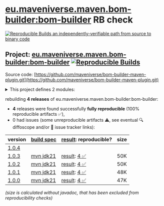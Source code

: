 [eu.maveniverse.maven.bom-builder:bom-builder](https://central.sonatype.com/artifact/eu.maveniverse.maven.bom-builder/bom-builder/versions) RB check
=======

[![Reproducible Builds](https://reproducible-builds.org/images/logos/rb.svg) an independently-verifiable path from source to binary code](https://reproducible-builds.org/)

## Project: [eu.maveniverse.maven.bom-builder:bom-builder](https://central.sonatype.com/artifact/eu.maveniverse.maven.bom-builder/bom-builder/versions) [![Reproducible Builds](https://img.shields.io/endpoint?url=https://raw.githubusercontent.com/jvm-repo-rebuild/reproducible-central/master/content/eu/maveniverse/maven/bom-builder/badge.json)](https://github.com/jvm-repo-rebuild/reproducible-central/blob/master/content/eu/maveniverse/maven/bom-builder/README.md)

Source code: [https://github.com/maveniverse/bom-builder-maven-plugin.git](https://github.com/maveniverse/bom-builder-maven-plugin.git)

<details><summary>This project defines 2 modules:</summary>

* [eu.maveniverse.maven.bom-builder:bom-builder](https://central.sonatype.com/artifact/eu.maveniverse.maven.bom-builder/bom-builder/overview)
* [eu.maveniverse.maven.plugins:bom-builder3](https://central.sonatype.com/artifact/eu.maveniverse.maven.plugins/bom-builder3/overview)
</details>

rebuilding **4 releases** of eu.maveniverse.maven.bom-builder:bom-builder:
- **4** releases were found successfully **fully reproducible** (100% reproducible artifacts :white_check_mark:),
- 0 had issues (some unreproducible artifacts :warning:, see eventual :mag: diffoscope and/or :memo: issue tracker links):

| version | [build spec](/BUILDSPEC.md) | [result](https://reproducible-builds.org/docs/jvm/): reproducible? | size |
| -- | --------- | ------ | -- |
| [1.0.4](https://central.sonatype.com/artifact/eu.maveniverse.maven.bom-builder/bom-builder/1.0.4/pom) | | | |
| [1.0.3](https://central.sonatype.com/artifact/eu.maveniverse.maven.bom-builder/bom-builder/1.0.3/pom) | [mvn jdk21](bom-builder-1.0.3.buildspec) | [result](bom-builder-1.0.3.buildinfo): [4 :white_check_mark: ](bom-builder-1.0.3.buildcompare) | 50K |
| [1.0.2](https://central.sonatype.com/artifact/eu.maveniverse.maven.bom-builder/bom-builder/1.0.2/pom) | [mvn jdk21](bom-builder-1.0.2.buildspec) | [result](bom-builder-1.0.2.buildinfo): [4 :white_check_mark: ](bom-builder-1.0.2.buildcompare) | 50K |
| [1.0.1](https://central.sonatype.com/artifact/eu.maveniverse.maven.bom-builder/bom-builder/1.0.1/pom) | [mvn jdk21](bom-builder-1.0.1.buildspec) | [result](bom-builder-1.0.1.buildinfo): [4 :white_check_mark: ](bom-builder-1.0.1.buildcompare) | 48K |
| [1.0.0](https://central.sonatype.com/artifact/eu.maveniverse.maven.bom-builder/bom-builder/1.0.0/pom) | [mvn jdk21](bom-builder-1.0.0.buildspec) | [result](bom-builder-1.0.0.buildinfo): [4 :white_check_mark: ](bom-builder-1.0.0.buildcompare) | 47K |

<i>(size is calculated without javadoc, that has been excluded from reproducibility checks)</i>
